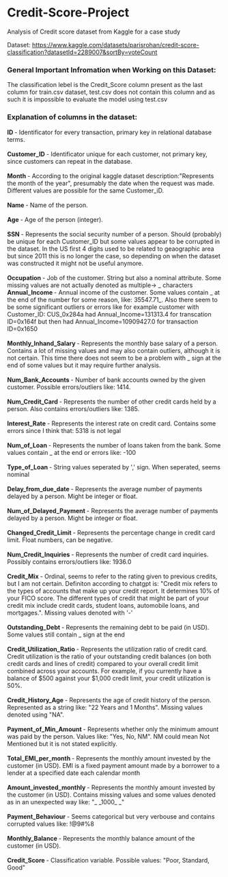 # Credit-Score-Project
Analysis of Credit score dataset from Kaggle for a case study

Dataset: https://www.kaggle.com/datasets/parisrohan/credit-score-classification?datasetId=2289007&sortBy=voteCount

### General Important Infromation when Working on this Dataset:

The classification lebel is the Credit_Score column present as the last column for train.csv dataset,
test.csv does not contain this column and as such it is impossible to evaluate the model using test.csv

### Explanation of columns in the dataset:

<b> ID </b> - Identificator for every transaction, primary key in relational database terms. <br> <br>
<b> Customer_ID </b> - Identificator unique for each customer, not primary key, since customers can repeat in the database. <br> <br>
<b> Month </b> - According to the original kaggle dataset description:"Represents the month of the year", presumably the date when the request was made. Different values are possible for the same Customer_iD. <br> <br>
<b> Name </b> - Name of the person. <br> <br>
<b> Age </b> - Age of the person (integer). <br> <br>
<b> SSN </b> - Represents the social security number of a person. Should (probably) be unique for each Customer_ID but some values appear to be corrupted in the dataset. In the US first 4 digits used to be related to geaographic area but since 2011 this is no longer the case, so depending on when the dataset was constructed it might not be useful anymore.<br> <br>
<b> Occupation </b> - Job of the customer. String but also a nominal attribute. Some missing values are not actually denoted as multiple-> _ characters  <br>
<b> Annual_Income </b> - Annual income of the customer. Some values contain _ at the end of the number for some reason, like: 35547.71_. Also there seem to be some significant outliers or errors like for example customer with Customer_ID: CUS_0x284a had Annual_Income=131313.4 for transcation ID=0x164f but then had Annual_Income=10909427.0 for transaction ID=0x1650 <br> <br>
<b> Monthly_Inhand_Salary </b> - Represents the monthly base salary of a person. Contains a lot of missing values and may also contain outliers, although it is not certain. This time there does not seem to be a problem with _ sign at the end of some values but it may require further analysis. <br> <br>
<b> Num_Bank_Accounts </b> - Number of bank accounts owned by the given customer. Possible errors/outliers like: 1414. <br> <br>
<b> Num_Credit_Card </b> - Represents the number of other credit cards held by a person. Also contains errors/outliers like: 1385. <br> <br>
<b> Interest_Rate </b> - Represents the interest rate on credit card. Contains some errors since I think that: 5318 is not legal <br> <br>
<b> Num_of_Loan </b> - Represents the number of loans taken from the bank. Some values contain _ at the end or errors like: -100 <br> <br>
<b> Type_of_Loan </b> - String values seperated by ',' sign. When seperated, seems nominal <br> <br>
<b> Delay_from_due_date </b> - Represents the average number of payments delayed by a person. Might be integer or float. <br> <br>
<b> Num_of_Delayed_Payment </b> - Represents the average number of payments delayed by a person. Might be integer or float. <br> <br>
<b> Changed_Credit_Limit </b> - Represents the percentage change in credit card limit. Float numbers, can be negative. <br> <br>
<b> Num_Credit_Inquiries </b> - Represents the number of credit card inquiries. Possibly contains errors/outliers like: 1936.0 <br> <br>
<b> Credit_Mix </b> - Ordinal, seems to refer to the rating given to previous credits, but I am not certain. Definiton according to chatgpt is: "Credit mix refers to the types of accounts that make up your credit report. It determines 10% of your FICO score. The different types of credit that might be part of your credit mix include credit cards, student loans, automobile loans, and mortgages.". Missing values denoted with '-' <br> <br>
<b> Outstanding_Debt </b> - Represents the remaining debt to be paid (in USD). Some values still contain _ sign at the end <br> <br>
<b> Credit_Utilization_Ratio </b> - Represents the utilization ratio of credit card. Credit utilization is the ratio of your outstanding credit balances (on both credit cards and lines of credit) compared to your overall credit limit combined across your accounts. For example, if you currently have a balance of $500 against your $1,000 credit limit, your credit utilization is 50%. <br> <br>
<b> Credit_History_Age </b> - Represents the age of credit history of the person. Represented as a string like: "22 Years and 1 Months". Missing values denoted using "NA". <br> <br>
<b> Payment_of_Min_Amount </b> - Represents whether only the minimum amount was paid by the person. Values like: "Yes, No, NM". NM could mean Not Mentioned but it is not stated explicitly. <br> <br>
<b> Total_EMI_per_month </b> - Represents the monthly amount invested by the customer (in USD). EMI is a fixed payment amount made by a borrower to a lender at a specified date each calendar month <br> <br>
<b> Amount_invested_monthly </b> - Represents the monthly amount invested by the customer (in USD). Contains missing values and some values denoted as in an unexpected way like: "\_ \_1000\_ \_" <br> <br>
<b> Payment_Behaviour </b> - Seems categorical but very verbouse and contains corrupted values like: !@9#%8 <br> <br>
<b> Monthly_Balance </b> - Represents the monthly balance amount of the customer (in USD). <br> <br>
<b> Credit_Score </b> - Classification variable. Possible values: "Poor, Standard, Good" <br> <br>
